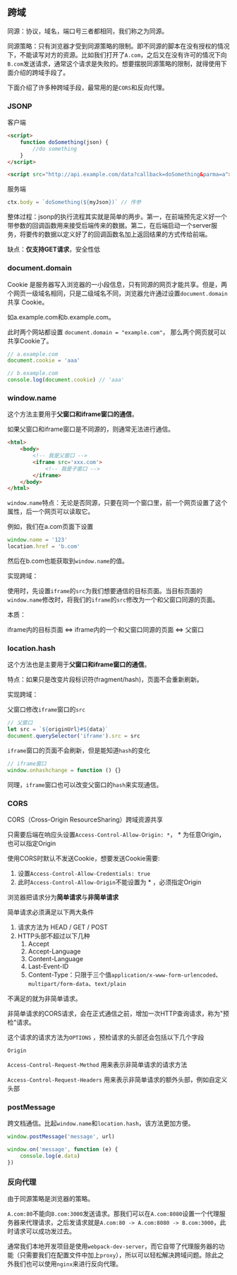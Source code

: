 ## 跨域

同源：协议，域名，端口号三者都相同，我们称之为同源。

同源策略：只有浏览器才受到同源策略的限制。即不同源的脚本在没有授权的情况下，不能读写对方的资源。比如我们打开了`A.com`，之后又在没有许可的情况下向`B.com`发送请求，通常这个请求是失败的。想要摆脱同源策略的限制，就得使用下面介绍的跨域手段了。

下面介绍了许多种跨域手段，最常用的是`CORS`和反向代理。

### JSONP

客户端

```html
<script>
	function doSomething(json) {
    	//do something
	}
</script>

<script src="http://api.example.com/data?callback=doSomething&parma=a"></script>
```

服务端

```js
ctx.body = `doSomething(${myJson})` // 传参
```

整体过程：jsonp的执行流程其实就是简单的两步。第一，在前端预先定义好一个带参数的回调函数用来接受后端传来的数据。第二，在后端启动一个server服务，将要传的数据以定义好了的回调函数名加上返回结果的方式传给前端。

缺点：**仅支持GET请求**，安全性低

### document.domain

Cookie 是服务器写入浏览器的一小段信息，只有同源的网页才能共享。但是，两个网页一级域名相同，只是二级域名不同，浏览器允许通过设置`document.domain`共享 Cookie。

如a.example.com和b.example.com。

此时两个网站都设置 `document.domain = "example.com"`， 那么两个网页就可以共享Cookie了。

```js
// a.example.com
document.cookie = 'aaa'

// b.example.com 
console.log(document.cookie) // 'aaa'
```

### window.name

这个方法主要用于**父窗口和iframe窗口的通信**。

如果父窗口和iframe窗口是不同源的，则通常无法进行通信。

```html
<html>
    <body>
        <!-- 我是父窗口 -->
        <iframe src='xxx.com'>
            <!-- 我是子窗口 -->
        </iframe>
    </body>
</html>
```

`window.name`特点：无论是否同源，只要在同一个窗口里，前一个网页设置了这个属性，后一个网页可以读取它。

例如，我们在a.com页面下设置

```js
window.name = '123'
location.href = 'b.com'
```

然后在b.com也能获取到`window.name`的值。

实现跨域：

使用时，先设置`iframe`的`src`为我们想要通信的目标页面。当目标页面的`window.name`修改时，将我们的`iframe`的`src`修改为一个和父窗口同源的页面。

本质：

iframe内的目标页面 <=> iframe内的一个和父窗口同源的页面 <=> 父窗口

### location.hash

这个方法也是主要用于**父窗口和iframe窗口的通信**。

特点：如果只是改变片段标识符(fragment/hash)，页面不会重新刷新。

实现跨域：

父窗口修改`iframe`窗口的`src`

```js
// 父窗口
let src = `${originUrl}#${data}`
document.querySelector('iframe').src = src
```

`iframe`窗口的页面不会刷新，但是能知道`hash`的变化

```js
// iframe窗口
window.onhashchange = function () {}
```

同理，`iframe`窗口也可以改变父窗口的`hash`来实现通信。

### CORS

CORS（Cross-Origin ResourceSharing）跨域资源共享

只需要后端在响应头设置`Access-Control-Allow-Origin: *`， * 为任意Origin，也可以指定Origin

使用CORS时默认不发送Cookie，想要发送Cookie需要:

1. 设置`Access-Control-Allow-Credentials: true`
2. 此时`Access-Control-Allow-Origin`不能设置为 * ，必须指定Origin

浏览器把请求分为**简单请求**与**非简单请求**

简单请求必须满足以下两大条件

1. 请求方法为 HEAD / GET / POST
2. HTTP头部不超过以下几种
   1. Accept
   2. Accept-Language
   3. Content-Language
   4. Last-Event-ID
   5. Content-Type：只限于三个值`application/x-www-form-urlencoded`、`multipart/form-data`、`text/plain`

不满足的就为非简单请求。

非简单请求的CORS请求，会在正式通信之前，增加一次HTTP查询请求，称为"预检"请求。

这个请求的请求方法为`OPTIONS` ，预检请求的头部还会包括以下几个字段

```
Origin
```

`Access-Control-Request-Method` 用来表示非简单请求的请求方法

`Access-Control-Request-Headers` 用来表示非简单请求的额外头部，例如自定义头部

### postMessage

跨文档通信。比起`window.name`和`location.hash`，该方法更加方便。

```js
window.postMessage('message', url) 

window.on('message', function (e) {
    console.log(e.data)
})
```

### 反向代理

由于同源策略是浏览器的策略。

`A.com:80`不能向`B.com:3000`发送请求。那我们可以在`A.com:8080`设置一个代理服务器来代理请求，之后发请求就是`A.com:80 -> A.com:8080 -> B.com:3000`，此时请求可以成功发过去。

通常我们本地开发项目是使用`webpack-dev-server`，而它自带了代理服务器的功能（只需要我们在配置文件中加上`proxy`），所以可以轻松解决跨域问题。除此之外我们也可以使用`nginx`来进行反向代理。
